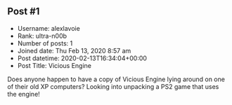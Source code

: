 ## Post #1
- Username: alexlavoie
- Rank: ultra-n00b
- Number of posts: 1
- Joined date: Thu Feb 13, 2020 8:57 am
- Post datetime: 2020-02-13T16:34:04+00:00
- Post Title: Vicious Engine

Does anyone happen to have a copy of Vicious Engine lying around on one of their old XP computers? Looking into unpacking a PS2 game that uses the engine!
